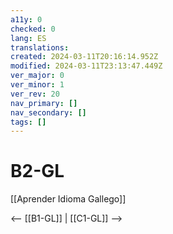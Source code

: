 ```yaml
---
a11y: 0
checked: 0
lang: ES
translations: 
created: 2024-03-11T20:16:14.952Z
modified: 2024-03-11T23:13:47.449Z
ver_major: 0
ver_minor: 1
ver_rev: 20
nav_primary: []
nav_secondary: []
tags: []
---
```

# B2-GL

[[Aprender Idioma Gallego]]

<-- [[B1-GL]] | [[C1-GL]] -->